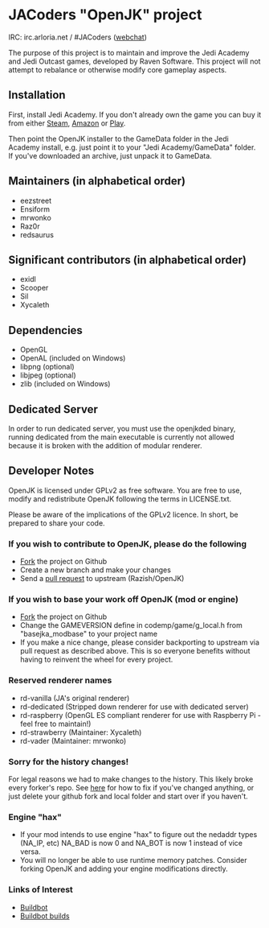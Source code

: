 # JACoders "OpenJK" project #
IRC: irc.arloria.net / #JACoders ([webchat](http://www.arloria.net/tiramisu/tiramisu.swf?channels=#jacoders))

The purpose of this project is to maintain and improve the Jedi Academy and Jedi Outcast games, developed by Raven Software.
This project will not attempt to rebalance or otherwise modify core gameplay aspects.

## Installation ##

First, install Jedi Academy. If you don't already own the game you can buy it from either [Steam](http://store.steampowered.com/app/6020/), [Amazon](http://www.amazon.com/Star-Wars-Jedi-Knight-Academy-Pc/dp/B0000A2MCN) or [Play](http://www.play.com/Games/PC/4-/127805/Star-Wars-Jedi-Knight-Jedi-Academy/Product.html?searchstring=jedi+academy&searchsource=0&searchtype=allproducts&urlrefer=search).

Then point the OpenJK installer to the GameData folder in the Jedi Academy install, e.g.  just point it to your "Jedi Academy/GameData" folder. If you've downloaded an archive, just unpack it to GameData.

## Maintainers (in alphabetical order) ##
* eezstreet
* Ensiform
* mrwonko
* Raz0r
* redsaurus

## Significant contributors (in alphabetical order) ##
* exidl
* Scooper
* Sil
* Xycaleth

## Dependencies ##
* OpenGL
* OpenAL (included on Windows)
* libpng (optional)
* libjpeg (optional)
* zlib (included on Windows)

## Dedicated Server ##
In order to run dedicated server, you must use the openjkded binary, running dedicated from the main executable is currently not allowed because it is broken with the addition of modular renderer.

## Developer Notes ##

OpenJK is licensed under GPLv2 as free software. You are free to use, modify and redistribute OpenJK following the terms in LICENSE.txt.

Please be aware of the implications of the GPLv2 licence. In short, be prepared to share your code.

### If you wish to contribute to OpenJK, please do the following ###
* [Fork](https://github.com/Razish/OpenJK/fork) the project on Github
* Create a new branch and make your changes
* Send a [pull request](https://help.github.com/articles/creating-a-pull-request) to upstream (Razish/OpenJK)

### If you wish to base your work off OpenJK (mod or engine) ###
* [Fork](https://github.com/Razish/OpenJK/fork) the project on Github
* Change the GAMEVERSION define in codemp/game/g_local.h from "basejka_modbase" to your project name
* If you make a nice change, please consider backporting to upstream via pull request as described above. This is so everyone benefits without having to reinvent the wheel for every project.

### Reserved renderer names ###
* rd-vanilla (JA's original renderer)
* rd-dedicated (Stripped down renderer for use with dedicated server)
* rd-raspberry (OpenGL ES compliant renderer for use with Raspberry Pi - feel free to maintain!)
* rd-strawberry (Maintainer: Xycaleth)
* rd-vader (Maintainer: mrwonko)

### Sorry for the history changes! ###
For legal reasons we had to make changes to the history. This likely broke every forker's repo. See [here](http://git-scm.com/docs/git-rebase.html#_recovering_from_upstream_rebase) for how to fix if you've changed anything, or just delete your github fork and local folder and start over if you haven't.

### Engine "hax" ###
* If your mod intends to use engine "hax" to figure out the nedaddr types (NA_IP, etc) NA_BAD is now 0 and NA_BOT is now 1 instead of vice versa.
* You will no longer be able to use runtime memory patches. Consider forking OpenJK and adding your engine modifications directly.

### Links of Interest ###
* [Buildbot](http://jk.xd.cm/)
* [Buildbot builds](http://builds.openjk.org/)
